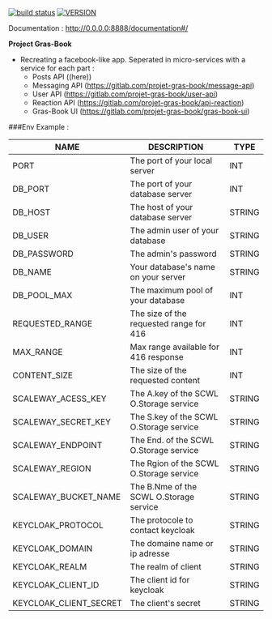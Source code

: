 [![build status](https://gitlab.com/projet-gras-book/post-api/badges/master/build.svg)]() [![VERSION](https://img.shields.io/static/v1?label=version&message=1.0.0&color=blue)]()

Documentation : http://0.0.0.0:8888/documentation#/

**Project Gras-Book**

- Recreating a facebook-like app. Seperated in micro-services with a service for each part :
  - Posts API ((here))
  - Messaging API (https://gitlab.com/projet-gras-book/message-api)
  - User API (https://gitlab.com/projet-gras-book/user-api)
  - Reaction API (https://gitlab.com/projet-gras-book/api-reaction)
  - Gras-Book UI (https://gitlab.com/projet-gras-book/gras-book-ui)

###Env Example :

| **NAME**               | **DESCRIPTION**                         | **TYPE** |
| ---------------------- | --------------------------------------- | -------- |
| PORT                   | The port of your local server           | INT      |
| DB_PORT                | The port of your database server        | INT      |
| DB_HOST                | The host of your database server        | STRING   |
| DB_USER                | The admin user of your database         | STRING   |
| DB_PASSWORD            | The admin's password                    | STRING   |
| DB_NAME                | Your database's name on your server     | STRING   |
| DB_POOL_MAX            | The maximum pool of your database       | INT      |
| REQUESTED_RANGE        | The size of the requested range for 416 | INT      |
| MAX_RANGE              | Max range available for 416 response    | INT      |
| CONTENT_SIZE           | The size of the requested content       | INT      |
| SCALEWAY_ACESS_KEY     | The A.key of the SCWL O.Storage service | STRING   |
| SCALEWAY_SECRET_KEY    | The S.key of the SCWL O.Storage service | STRING   |
| SCALEWAY_ENDPOINT      | The End. of the SCWL O.Storage service  | STRING   |
| SCALEWAY_REGION        | The Rgion of the SCWL O.Storage service | STRING   |
| SCALEWAY_BUCKET_NAME   | The B.Nme of the SCWL O.Storage service | STRING   |
| KEYCLOAK_PROTOCOL      | The protocole to contact keycloak       | STRING   |
| KEYCLOAK_DOMAIN        | The domaine name or ip adresse          | STRING   |
| KEYCLOAK_REALM         | The realm of client                     | STRING   |
| KEYCLOAK_CLIENT_ID     | The client id for keycloak              | STRING   |
| KEYCLOAK_CLIENT_SECRET | The client's secret                     | STRING   |
